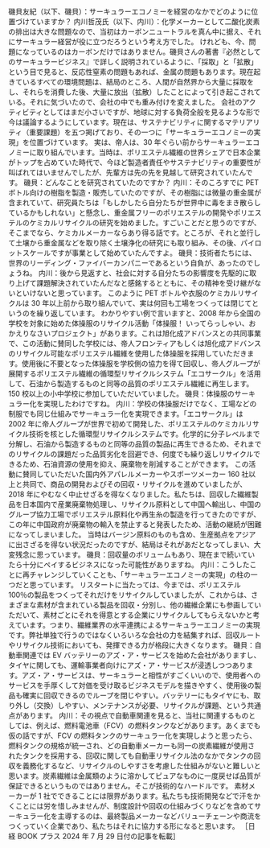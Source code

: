 ###

磯貝友紀（以下、磯貝）：サーキュラーエコノミーを経営のなかでどのように位置づけていますか？
内川哲茂氏（以下、内川）：化学メーカーとして二酸化炭素の排出は大きな問題なので、当初はカーボンニュートラルを真ん中に据え、それにサーキュラー経営が役に立つだろうという考え方でした。
けれども、今、問題になっているのはカーボンだけではありません。磯貝さんの著書『必然としてのサーキュラービジネス』で詳しく説明されているように、「採取」と「拡散」という目で見ると、反応性窒素の問題もあれば、金属の問題もあります。現在起きているすべての環境問題は、結局のところ、人間が自然界から大量に採取をし、それらを消費した後、大量に放出（拡散）したことによって引き起こされている。それに気づいたので、会社の中でも重み付けを変えました。
会社のアクティビティとしてはまだ小さいですが、地球に対する負荷全般を見るような形で今は議論するようにしています。現在は、サステナビリティに関するマテリアリティ（重要課題）を五つ掲げており、その一つに「サーキュラーエコノミーの実現」を位置づけています。
実は、帝人は、30 年ぐらい前からサーキュラーエコノミーに取り組んでいます。当時は、ポリエステル繊維の世界シェアで日本企業がトップを占めていた時代で、今ほど製造者責任やサステナビリティの重要性が叫ばれてはいませんでしたが、先輩方は先の先を見越して研究されていたんです。
磯貝：どんなことを研究されていたのですか？
内川：そのころすでに PET ボトル向けの樹脂を製造・販売していたのですが、その樹脂には微量の重金属が含まれていて、研究員たちは「もしかしたら自分たちが世界中に毒をまき散らしているかもしれない」と懸念し、重金属フリーのポリエステルの開発やポリエステルのケミカルリサイクルの研究を始めました。すごいことだと思うのですが、そこまでなら、ケミカルメーカーならあり得る話です。ところが、それと並行して土壌から重金属などを取り除く土壌浄化の研究にも取り組み、その後、パイロットスケールですが事業として始めていたんですよ。
磯貝：技術者たちには、世界のリーディング・ファイバーカンパニーであるという自負が、あったのでしょうね。
内川：後から見返すと、社会に対する自分たちの影響度を先駆的に取り上げて課題解決されていたんだなと感銘するとともに、その精神を受け継がないといけないと思っています。
このように PET ボトルや衣服のケミカルリサイクルは 30 年以上前から取り組んでいて、実は何回も工場をつくっては閉じてというのを繰り返しています。
わかりやすい例で言いますと、2008 年から全国の学校を対象に始めた体操服のリサイクル活動「体操服！ いってらっしゃい、おかえりなさいプロジェクト」があります。これは旭化成アドバンスとの共同事業で、この活動に賛同した学校には、帝人フロンティアもしくは旭化成アドバンスのリサイクル可能なポリエステル繊維を使用した体操服を採用していただきます。使用後に不要となった体操服を学校側の協力を得て回収し、帝人グループが展開するポリエステル繊維の循環型リサイクルシステム「エコサークル」を活用して、石油から製造するものと同等の品質のポリエステル繊維に再生します。150 校以上の小中学校に参加していただいていました。
磯貝：体操服のサーキュラー化を実現したわけですね。
内川：学校の体操服だけでなく、工場などの制服でも同じ仕組みでサーキュラー化を実現できます。「エコサークル」は 2002 年に帝人グループが世界で初めて開発した、ポリエステルのケミカルリサイクル技術を核とした循環型リサイクルシステムです。化学的に分子レベルまで分解し、石油から製造するものと同等の品質の製品に再生できるため、それまでのリサイクルの課題だった品質劣化を回避でき、何度でも繰り返しリサイクルできるため、石油資源の使用を抑え、廃棄物を削減することができます。
この活動に賛同していただいた国内外アパレルメーカーやスポーツメーカー 160 社以上と共同で、商品の開発およびその回収・リサイクルを進めていましたが、2018 年にやむなく中止せざるを得なくなりました。私たちは、回収した繊維製品を日本国内で産業廃棄物処理し、リサイクル原料として中国へ輸出し、中国のグループ協力工場でポリエステル原料化や再生糸の製造を行ってきたのですが、この年に中国政府が廃棄物の輸入を禁止すると発表したため、活動の継続が困難になってしまいました。
当時はバージン原料のものも含め、生産拠点をアジアに出さざるを得ない状況だったのですが、結局はそれがあだとなってしまい、大変残念に思っています。
磯貝：回収量のボリュームもあり、現在まで続いていたら十分にペイするビジネスになった可能性がありますね。
内川：こうしたことに再チャレンジしていくことも、「サーキュラーエコノミーの実現」の柱の一つだと思っています。
リスタートに当たっては、今までは、ポリエステル 100％の製品をつくってそれだけをリサイクルしていましたが、これからは、さまざまな素材が含まれている製品を回収・分別し、他の繊維企業にも参画していただいて、素材ごとにそれを得意とする企業にリサイクルしてもらえないかと考えています。つまり、繊維業界の水平連携によるサーキュラーエコノミーの実現です。弊社単独で行うのではなくいろいろな会社の力を結集すれば、回収ルートやリサイクル技術においても、発揮できる力が格段に大きくなります。
磯貝：自動車関連では EV バッテリーのアズ・ア・サービスを始めた会社がありますし、タイヤに関しても、運輸事業者向けにアズ・ア・サービスが浸透しつつあります。アズ・ア・サービスは、サーキュラーと相性がすごくいいので、使用者へのサービスを手厚くして対価を受け取るビジネスモデルを描きやすく、使用後の製品も確実に回収できるのでループを閉じやすい。バッテリーにもタイヤにも、取り外し（交換）しやすい、メンテナンスが必要、リサイクルが課題、という共通点があります。
内川：その視点で自動車関連を見ると、当社に関連するものとしては、例えば、燃料電池車（FCV）の燃料タンクなどがあります。あくまでも仮の話ですが、FCV の燃料タンクのサーキュラー化を実現しようと思ったら、燃料タンクの規格が統一され、どの自動車メーカーも同一の炭素繊維が使用されたタンクを採用する、回収に関しても自動車リサイクル法のなかでタンクの回収を義務化するなど、リサイクルのしやすさを考慮した仕組みがないと難しいと思います。炭素繊維は金属類のように溶かしてピュアなものに一度戻せば品質が保証できるというものではありません。そこが技術的なハードルです。
素材メーカーが 1 社でできることには限界があります。私たちも技術開発などで汗をかくことには労を惜しみませんが、制度設計や回収の仕組みづくりなどを含めてサーキュラー化を主導するのは、最終製品メーカーなどバリューチェーンや商流をつくっていく企業であり、私たちはそれに協力する形になると思います。
［日経 BOOK プラス 2024 年 7 月 29 日付の記事を転載］
